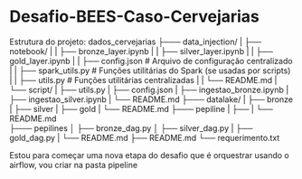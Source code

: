# Desafio-BEES-Caso-Cervejarias
Estrutura do projeto:
    dados_cervejarias
    ├─── data_injection/
    |    ├── notebook/
    |    |   ├── bronze_layer.ipynb
    |    |   ├── silver_layer.ipynb
    |    |   ├── gold_layer.ipynb
    |    |   ├── config.json        # Arquivo de configuração centralizado
    |    |   ├── spark_utils.py     # Funções utilitárias do Spark (se usadas por scripts)
    |    |   ├── utils.py           # Funções utilitárias centralizadas
    |    |   └── README.md
    |    └── script/
    |        ├── utils.py
    |        ├── config.json
    |        ├── ingestao_bronze.ipynb
    |        ├── ingestao_silver.ipynb
    |        └── README.md
    ├─── datalake/
    |    ├── bronze
    |    ├── silver
    |    ├── gold
    |    └── README.md
    ├─── pepiline
    |    ├── 
    |    └── README.md  
    ├─── pepilines
    │    ├── bronze_dag.py
    │    ├── silver_dag.py
    |    ├── gold_dag.py
    |    └── README.md 
    ├── README.md
    └── requerimento.txt

Estou para começar uma nova etapa do desafio que é orquestrar usando o airflow, vou criar na pasta pipeline